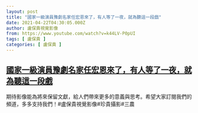 ```yaml
---
layout: post
title: "國家一級演員豫劇名家任宏恩來了，有人等了一夜，就為聽這一段戲"
date: 2021-04-22T04:30:05.000Z
author: 盧保貴視覺影像
from: https://www.youtube.com/watch?v=k44LV-P0pUI
tags: [ 盧保貴 ]
categories: [ 盧保貴 ]
---
```

<!--1619065805000-->
[國家一級演員豫劇名家任宏恩來了，有人等了一夜，就為聽這一段戲](https://www.youtube.com/watch?v=k44LV-P0pUI)
------

<div>
期待影像能為將來保留文獻，給人們帶來更多的意義與思考。希望大家訂閱我們的頻道，多多支持我們！#盧保貴視覺影像#珍貴攝影#三農
</div>
